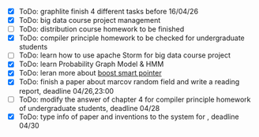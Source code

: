 - [x] ToDo: graphlite finish 4 different tasks before 16/04/26
- [x] ToDo: big data course project management
- [ ] ToDo: distribution course homework to be finished
- [x] ToDo: compiler principle homework to be checked for undergraduate students
- [ ] ToDo: learn how to use apache Storm for big data course project
- [x] ToDo: learn Probability Graph Model & HMM
- [x] ToDo: leran more about [boost smart pointer](http://www.boost.org/doc/libs/1_64_0/libs/smart_ptr/smart_ptr.htm)
- [x] ToDo: finish a paper about marcov random field and write a reading report, deadline 04/26,23:00
- [ ] ToDo: modify the answer of chapter 4 for compiler principle homework of undergraduate students, deadline 04/28
- [x] ToDo: type info of paper and inventions to the system for , deadline 04/30
